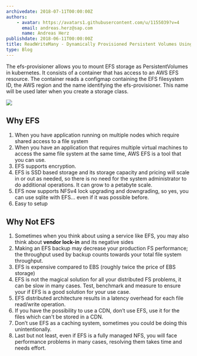 ```yaml
---
archivedate: 2018-07-11T00:00:00Z
authors:
    - avatar: https://avatars1.githubusercontent.com/u/1155039?v=4
      email: andreas.herz@sap.com
      name: Andreas Herz
publishdate: 2018-06-11T00:00:00Z
title: ReadWriteMany - Dynamically Provisioned Persistent Volumes Using Amazon EFS
type: Blog
---
```



The efs-provisioner allows you to mount EFS storage as PersistentVolumes in kubernetes. It consists of a container
that has access to an AWS EFS resource. The container reads a configmap containing the EFS filesystem ID, the 
AWS region and the name identifying the efs-provisioner. This name will be used later when you create a 
storage class.

![](https://github.com/gardener/documentation/raw/master/website/blog/2018_week_27/blog-aws-efs.png)

## Why EFS
1. When you have application running on multiple nodes which require shared access to a file system
1. When you have an application that requires multiple virtual machines to access the same file system at the same time, 
   AWS EFS is a tool that you can use.
1. EFS supports encryption.
1. EFS is SSD based storage and its storage capacity and pricing will scale in or out as needed, so there is no need 
   for the system administrator to do additional operations. It can grow to a petabyte scale.
1. EFS now supports NFSv4 lock upgrading and downgrading, so yes, you can use sqlite with EFS… even if it was possible 
   before.
1. Easy to setup


## Why Not EFS
1. Sometimes when you think about using a service like EFS, you may also think about **vendor lock-in** and its negative sides 
1. Making an EFS backup may decrease your production FS performance; the throughput used by backup counts towards 
   your total file system throughput.
1. EFS is expensive compared to EBS (roughly twice the price of EBS storage)
1. EFS is not the magical solution for all your distributed FS problems, it can be slow in many cases. Test, benchmark 
   and measure to ensure your if EFS is a good solution for your use case.
1. EFS distributed architecture results in a latency overhead for each file read/write operation.
1. If you have the possibility to use a CDN, don’t use EFS, use it for the files which can't be stored in a CDN.
1. Don’t use EFS as a caching system, sometimes you could be doing this unintentionally.
1. Last but not least, even if EFS is a fully managed NFS, you will face performance problems in many cases, 
   resolving them takes time and needs effort. 
